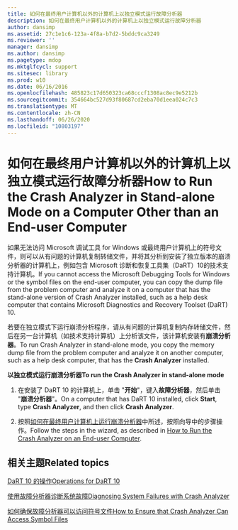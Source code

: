 ```yaml
---
title: 如何在最终用户计算机以外的计算机上以独立模式运行故障分析器
description: 如何在最终用户计算机以外的计算机上以独立模式运行故障分析器
author: dansimp
ms.assetid: 27c1e1c6-123a-4f8a-b7d2-5bddc9ca3249
ms.reviewer: ''
manager: dansimp
ms.author: dansimp
ms.pagetype: mdop
ms.mktglfcycl: support
ms.sitesec: library
ms.prod: w10
ms.date: 06/16/2016
ms.openlocfilehash: 485823c17d650323ca68cccf1308ac8ec9e5212b
ms.sourcegitcommit: 354664bc527d93f80687cd2eba70d1eea024c7c3
ms.translationtype: MT
ms.contentlocale: zh-CN
ms.lasthandoff: 06/26/2020
ms.locfileid: "10803197"
---
```

# <span data-ttu-id="4261c-103">如何在最终用户计算机以外的计算机上以独立模式运行故障分析器</span><span class="sxs-lookup"><span data-stu-id="4261c-103">How to Run the Crash Analyzer in Stand-alone Mode on a Computer Other than an End-user Computer</span></span>


<span data-ttu-id="4261c-104">如果无法访问 Microsoft 调试工具 for Windows 或最终用户计算机上的符号文件，则可以从有问题的计算机复制转储文件，并将其分析到安装了独立版本的崩溃分析器的计算机上，例如包含 Microsoft 诊断和恢复工具集（DaRT）10的技术支持计算机。</span><span class="sxs-lookup"><span data-stu-id="4261c-104">If you cannot access the Microsoft Debugging Tools for Windows or the symbol files on the end-user computer, you can copy the dump file from the problem computer and analyze it on a computer that has the stand-alone version of Crash Analyzer installed, such as a help desk computer that contains Microsoft Diagnostics and Recovery Toolset (DaRT) 10.</span></span>

<span data-ttu-id="4261c-105">若要在独立模式下运行崩溃分析程序，请从有问题的计算机复制内存转储文件，然后在另一台计算机（如技术支持计算机）上分析该文件，该计算机安装有**崩溃分析器**。</span><span class="sxs-lookup"><span data-stu-id="4261c-105">To run Crash Analyzer in stand-alone mode, you copy the memory dump file from the problem computer and analyze it on another computer, such as a help desk computer, that has the **Crash Analyzer** installed.</span></span>

**<span data-ttu-id="4261c-106">以独立模式运行崩溃分析器</span><span class="sxs-lookup"><span data-stu-id="4261c-106">To run the Crash Analyzer in stand-alone mode</span></span>**

1.  <span data-ttu-id="4261c-107">在安装了 DaRT 10 的计算机上，单击 "**开始**"，键入**故障分析器**，然后单击 "**崩溃分析器**"。</span><span class="sxs-lookup"><span data-stu-id="4261c-107">On a computer that has DaRT 10 installed, click **Start**, type **Crash Analyzer**, and then click **Crash Analyzer**.</span></span>

2.  <span data-ttu-id="4261c-108">按照[如何在最终用户计算机上运行崩溃分析器](how-to-run-the-crash-analyzer-on-an-end-user-computer-dart-10.md)中所述，按照向导中的步骤操作。</span><span class="sxs-lookup"><span data-stu-id="4261c-108">Follow the steps in the wizard, as described in [How to Run the Crash Analyzer on an End-user Computer](how-to-run-the-crash-analyzer-on-an-end-user-computer-dart-10.md).</span></span>

## <span data-ttu-id="4261c-109">相关主题</span><span class="sxs-lookup"><span data-stu-id="4261c-109">Related topics</span></span>


[<span data-ttu-id="4261c-110">DaRT 10 的操作</span><span class="sxs-lookup"><span data-stu-id="4261c-110">Operations for DaRT 10</span></span>](operations-for-dart-10.md)

[<span data-ttu-id="4261c-111">使用故障分析器诊断系统故障</span><span class="sxs-lookup"><span data-stu-id="4261c-111">Diagnosing System Failures with Crash Analyzer</span></span>](diagnosing-system-failures-with-crash-analyzer-dart-10.md)

[<span data-ttu-id="4261c-112">如何确保故障分析器可以访问符号文件</span><span class="sxs-lookup"><span data-stu-id="4261c-112">How to Ensure that Crash Analyzer Can Access Symbol Files</span></span>](how-to-ensure-that-crash-analyzer-can-access-symbol-files-dart-10.md)

 

 





